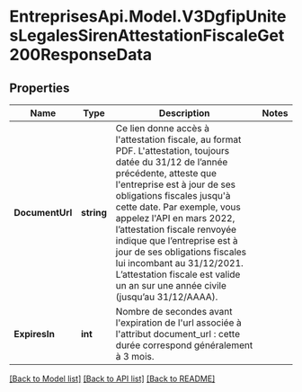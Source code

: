 # EntreprisesApi.Model.V3DgfipUnitesLegalesSirenAttestationFiscaleGet200ResponseData

## Properties

Name | Type | Description | Notes
------------ | ------------- | ------------- | -------------
**DocumentUrl** | **string** | Ce lien donne accès à l&#39;attestation fiscale, au format PDF. L&#39;attestation, toujours datée du 31/12 de l’année précédente, atteste que l&#39;entreprise est à jour de ses obligations fiscales jusqu&#39;à cette date.     Par exemple, vous appelez l&#39;API en mars 2022, l’attestation fiscale renvoyée indique que l’entreprise est à jour de ses obligations fiscales lui incombant au 31/12/2021.     L’attestation fiscale est valide un an sur une année civile (jusqu’au 31/12/AAAA). | 
**ExpiresIn** | **int** | Nombre de secondes avant l&#39;expiration de l&#39;url associée à l&#39;attribut document_url : cette durée correspond généralement à 3 mois. | 

[[Back to Model list]](../README.md#documentation-for-models) [[Back to API list]](../README.md#documentation-for-api-endpoints) [[Back to README]](../README.md)

